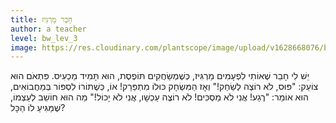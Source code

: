 ```yaml
---
title: חָבֵר מַרְגִּיז
author: a teacher
level: bw_lev_3
image: https://res.cloudinary.com/plantscope/image/upload/v1628668076/bookworm_webapp/illustrations/hbt_mtcjg.jpg
---
```

יֵשׁ לִי חָבֵר שֶׁאוֹתִי לִפְעָמִים מַרְגִּיז,
כְּשֶׁמְשַׂחֲקִים תּוֹפֶסֶת, הוּא תָּמִיד מַכְעִיס.
פִּתְאֹם הוּא צוֹעֵק: "פּוּס, לֹא רוֹצֶה לְשַׂחֵק!"
וְאָז הַמִּשְׂחָק כּוּלוֹ מִתְפַּרֵק!
אוֹ, כְּשֶׁתוֹרוֹ לִסְפּוֹר בְּמַחֲבוֹאִים,
הוּא אוֹמֵר: "רֶגַע! אֲנִי לֹא מַסְכִּים!
לֹא רוֹצֶה עַכְשָׁו, אֲנִי לֹא יָכוֹל!"
מַה הוּא חוֹשֵׁב לְעַצְמוֹ, שֶׁמַּגִּיעַ לוֹ הַכָּל?